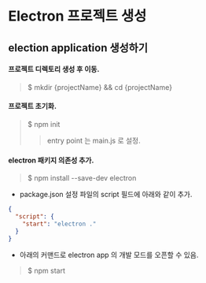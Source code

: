 # Electron 프로젝트 생성

## election application 생성하기
#### 프로젝트 디렉토리 생성 후 이동.
> $ mkdir {projectName} && cd {projectName} 
#### 프로젝트 초기화.
> $ npm init
>> entry point 는 main.js 로 설정.
#### electron 패키지 의존성 추가.
> $ npm install --save-dev electron
- package.json 설정 파일의 script 필드에 아래와 같이 추가.
```json
{
  "script": {
    "start": "electron ."
  }
}
```
- 아래의 커맨드로 electron app 의 개발 모드를 오픈할 수 있음.
> $ npm start

